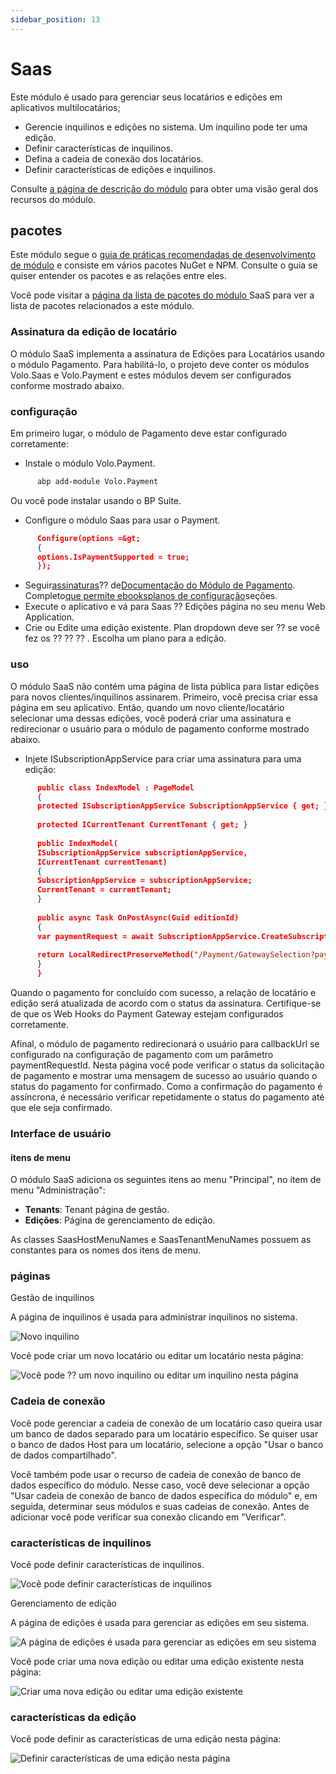 ```yaml
---
sidebar_position: 13
---
```


# Saas

Este módulo é usado para gerenciar seus locatários e edições em aplicativos multilocatários;

- Gerencie inquilinos e edições no sistema. Um inquilino pode ter uma edição.
- Definir características de inquilinos.
- Defina a cadeia de conexão dos locatários.
- Definir características de edições e inquilinos.

Consulte [a página de descrição do módulo](https://commercial.abp.io/modules/Volo.Saas "") para obter uma visão geral dos recursos do módulo.

## pacotes

Este módulo segue o [guia de práticas recomendadas de desenvolvimento de módulo](https://docs.abp.io/en/abp/latest/Best-Practices/Index "") e consiste em vários pacotes NuGet e NPM. Consulte o guia se quiser entender os pacotes e as relações entre eles.

Você pode visitar a [página da lista de pacotes do módulo ](https://abp.io/packages?moduleName=Volo.Saas "")SaaS para ver a lista de pacotes relacionados a este módulo.

### Assinatura da edição de locatário
O módulo SaaS implementa a assinatura de Edições para Locatários usando o módulo Pagamento. Para habilitá-lo, o projeto deve conter os módulos Volo.Saas e Volo.Payment e estes módulos devem ser configurados conforme mostrado abaixo.
### configuração
Em primeiro lugar, o módulo de Pagamento deve estar configurado corretamente:

- Instale o módulo Volo.Payment.
```bash
      abp add-module Volo.Payment
```
Ou você pode instalar usando o BP Suite.

- Configure o módulo Saas para usar o Payment.
```json                  
      Configure(options =&gt;
      {
      options.IsPaymentSupported = true;
      });
```

- Seguir[assinaturas](https://docs.abp.io/en/commercial/7.0/modules/payment#subscriptions "")⁇  de[Documentação do Módulo de Pagamento](https://docs.abp.io/en/commercial/7.0/modules/payment#subscriptions ""). Completo[que permite ebooks](https://docs.abp.io/en/commercial/7.0/modules/payment#enabling-webhooks "")[planos de configuração](https://docs.abp.io/en/commercial/7.0/modules/payment#configuring-plans "")seções.
- Execute o aplicativo e vá para Saas  ⁇  Edições página no seu menu Web Application.
- Crie ou Edite uma edição existente. Plan dropdown deve ser ⁇  se você fez os ⁇  ⁇  ⁇ . Escolha um plano para a edição.

### uso
O módulo SaaS não contém uma página de lista pública para listar edições para novos clientes/inquilinos assinarem. Primeiro, você precisa criar essa página em seu aplicativo. Então, quando um novo cliente/locatário selecionar uma dessas edições, você poderá criar uma assinatura e redirecionar o usuário para o módulo de pagamento conforme mostrado abaixo.

- Injete ISubscriptionAppService para criar uma assinatura para uma edição:
```json
      public class IndexModel : PageModel
      {
      protected ISubscriptionAppService SubscriptionAppService { get; }
    
      protected ICurrentTenant CurrentTenant { get; }
    
      public IndexModel(
      ISubscriptionAppService subscriptionAppService,
      ICurrentTenant currentTenant)
      {
      SubscriptionAppService = subscriptionAppService;
      CurrentTenant = currentTenant;
      }
    
      public async Task OnPostAsync(Guid editionId)
      {
      var paymentRequest = await SubscriptionAppService.CreateSubscriptionAsync(editionId, CurrentTenant.GetId());
    
      return LocalRedirectPreserveMethod("/Payment/GatewaySelection?paymentRequestId=" + paymentRequest.Id);
      }
      }
```
Quando o pagamento for concluído com sucesso, a relação de locatário e edição será atualizada de acordo com o status da assinatura. Certifique-se de que os Web Hooks do Payment Gateway estejam configurados corretamente.

Afinal, o módulo de pagamento redirecionará o usuário para callbackUrl se configurado na configuração de pagamento com um parâmetro paymentRequestId. Nesta página você pode verificar o status da solicitação de pagamento e mostrar uma mensagem de sucesso ao usuário quando o status do pagamento for confirmado. Como a confirmação do pagamento é assíncrona, é necessário verificar repetidamente o status do pagamento até que ele seja confirmado.

### Interface de usuário
#### itens de menu
O módulo SaaS adiciona os seguintes itens ao menu "Principal", no item de menu "Administração":

- **Tenants**: Tenant página de gestão.
- **Edições**: Página de gerenciamento de edição.

As classes SaasHostMenuNames e SaasTenantMenuNames possuem as constantes para os nomes dos itens de menu.

### páginas
Gestão de inquilinos

A página de inquilinos é usada para administrar inquilinos no sistema.

![Novo inquilino](https://raw.githubusercontent.com/Wai-Technologies/raaghu-docs/development/raaghu/docs/en/images/tenant.png)

Você pode criar um novo locatário ou editar um locatário nesta página:

![Você pode ⁇  um novo inquilino ou editar um inquilino nesta página](https://raw.githubusercontent.com/Wai-Technologies/raaghu-docs/development/raaghu/docs/en/images/tenant-new.png)

### Cadeia de conexão
Você pode gerenciar a cadeia de conexão de um locatário caso queira usar um banco de dados separado para um locatário específico. Se quiser usar o banco de dados Host para um locatário, selecione a opção "Usar o banco de dados compartilhado".

Você também pode usar o recurso de cadeia de conexão de banco de dados específico do módulo. Nesse caso, você deve selecionar a opção "Usar cadeia de conexão de banco de dados específica do módulo" e, em seguida, determinar seus módulos e suas cadeias de conexão. Antes de adicionar você pode verificar sua conexão clicando em "Verificar".

### características de inquilinos
Você pode definir características de inquilinos.

![Você pode definir características de inquilinos](https://raw.githubusercontent.com/Wai-Technologies/raaghu-docs/development/raaghu/docs/en/images/tenant-features.png)

Gerenciamento de edição

A página de edições é usada para gerenciar as edições em seu sistema.

![A página de edições é usada para gerenciar as edições em seu sistema](https://raw.githubusercontent.com/Wai-Technologies/raaghu-docs/development/raaghu/docs/en/images/editions.png)

Você pode criar uma nova edição ou editar uma edição existente nesta página:

![Criar uma nova edição ou editar uma edição existente](https://raw.githubusercontent.com/Wai-Technologies/raaghu-docs/development/raaghu/docs/en/images/edition-new.png)

### características da edição
Você pode definir as características de uma edição nesta página:

![Definir características de uma edição nesta página](https://raw.githubusercontent.com/Wai-Technologies/raaghu-docs/development/raaghu/docs/en/images/editions-edit.png)

